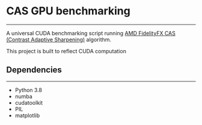 # CAS GPU benchmarking

---

A universal CUDA benchmarking script running [AMD FidelityFX CAS (Contrast Adaptive Sharpening)](https://gpuopen.com/fidelityfx-cas/) algorithm.

This project is built to reflect CUDA computation

## Dependencies

---

- Python 3.8
- numba
- cudatoolkit
- PIL
- matplotlib
